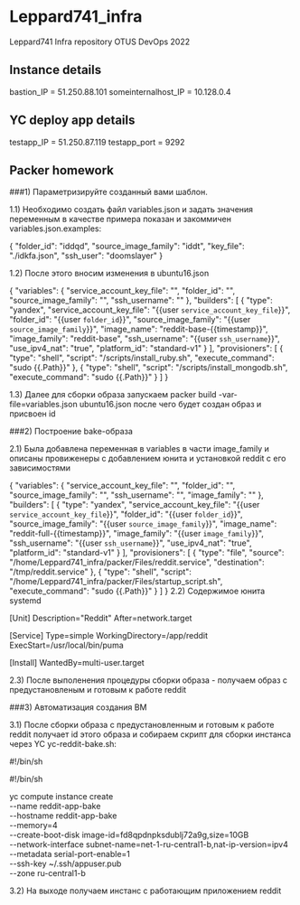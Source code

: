 # Leppard741_infra
Leppard741 Infra repository OTUS DevOps 2022
## Instance details
bastion_IP = 51.250.88.101
someinternalhost_IP = 10.128.0.4
## YC deploy app details
testapp_IP = 51.250.87.119
testapp_port = 9292
## Packer homework

###1) Параметризируйте созданный вами шаблон.

1.1) Необходимо создать файл variables.json и задать значения переменным в качестве примера показан и закоммичен variables.json.examples:

{
  "folder_id": "iddqd",
  "source_image_family": "iddt",
  "key_file": "./idkfa.json",
  "ssh_user": "doomslayer"
}

1.2) После этого вносим изменения в ubuntu16.json

{
    "variables": {
        "service_account_key_file": "",
        "folder_id": "",
        "source_image_family": "",
        "ssh_username": ""
    },
    "builders": [
        {
            "type": "yandex",
            "service_account_key_file": "{{user `service_account_key_file`}}",
            "folder_id": "{{user `folder_id`}}",
            "source_image_family": "{{user `source_image_family`}}",
            "image_name": "reddit-base-{{timestamp}}",
            "image_family": "reddit-base",
            "ssh_username": "{{user `ssh_username`}}",
            "use_ipv4_nat": "true",
            "platform_id": "standard-v1"
        }
    ],
    "provisioners": [
        {
            "type": "shell",
            "script": "/scripts/install_ruby.sh",
            "execute_command": "sudo {{.Path}}"
        },
        {
            "type": "shell",
            "script": "/scripts/install_mongodb.sh",
            "execute_command": "sudo {{.Path}}"
        }
    ]
}

1.3) Далее для сборки образа запускаем packer build -var-file=variables.json ubuntu16.json после чего будет создан образ и присвоен id
 
###2) Построение bake-образа

2.1) Была добавлена переменная в variables в части image_family и описаны провиженеры с добавлением юнита и установкой reddit с его зависимостями 

{
    "variables": {
        "service_account_key_file": "",
        "folder_id": "",
        "source_image_family": "",
        "ssh_username": "",
        "image_family": ""
    },
    "builders": [
        {
            "type": "yandex",
            "service_account_key_file": "{{user `service_account_key_file`}}",
            "folder_id": "{{user `folder_id`}}",
            "source_image_family": "{{user `source_image_family`}}",
            "image_name": "reddit-full-{{timestamp}}",
            "image_family": "{{user `image_family`}}",
            "ssh_username": "{{user `ssh_username`}}",
            "use_ipv4_nat": "true",
            "platform_id": "standard-v1"
        }
    ],
    "provisioners": [
 { 
            "type": "file",
            "source": "/home/Leppard741_infra/packer/Files/reddit.service",
            "destination": "/tmp/reddit.service"
        },
        {
            "type": "shell",
            "script": "/home/Leppard741_infra/packer/Files/startup_script.sh",
            "execute_command": "sudo {{.Path}}"
        }
    ]
}
2.2) Содержимое юнита systemd

[Unit]
Description="Reddit"
After=network.target

[Service]
Type=simple
WorkingDirectory=/app/reddit
ExecStart=/usr/local/bin/puma

[Install]
WantedBy=multi-user.target

2.3) После выполенения процедуры сборки образа - получаем образ с предустановленым и готовым к работе reddit

###3) Автоматизация создания ВМ

3.1) После сборки образа с предустановленным и готовым к работе reddit получает id этого образа и собираем скрипт для сборки инстанса через YC
yc-reddit-bake.sh:

#!/bin/sh

#!/bin/sh

yc compute instance create \
 --name reddit-app-bake \
 --hostname reddit-app-bake \
 --memory=4 \
 --create-boot-disk image-id=fd8qpdnpksdublj72a9g,size=10GB \
 --network-interface subnet-name=net-1-ru-central1-b,nat-ip-version=ipv4 \
 --metadata serial-port-enable=1 \
 --ssh-key ~/.ssh/appuser.pub \
 --zone ru-central1-b

3.2) На выходе получаем инстанс с работающим приложением reddit
